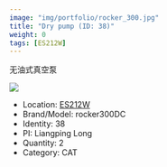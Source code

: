 ```yaml
---
image: "img/portfolio/rocker_300.jpg"
title: "Dry pump (ID: 38)"
weight: 0
tags: [ES212W]
---
```


无油式真空泵

<!--more-->

![](../../img/portfolio/rocker_300.jpg)

- Location: [ES212W](../../tags/ES212W)
- Brand/Model: rocker300DC
- Identity: 38
- PI: Liangping Long
- Quantity: 2
- Category: CAT






